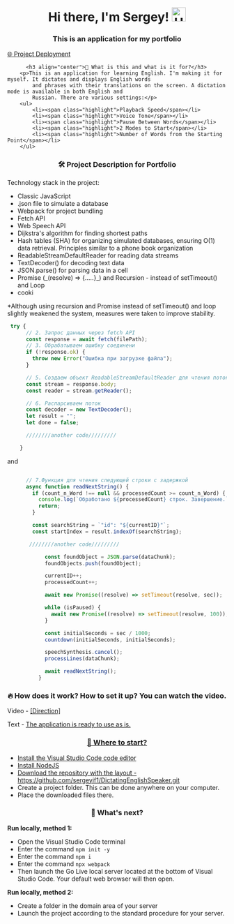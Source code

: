 <h1 align="center">Hi there, I'm Sergey!
            <img src="https://github.com/blackcater/blackcater/raw/main/images/Hi.gif" height="32" alt="Hi" />
        </h1>
<h3 align="center">This is an application for my portfolio</h3> 

[🌐 Project Deployment](https://dictating-english-speaker.vercel.app/)

          <h3 align="center">👀 What is this and what is it for?</h3>
        <p>This is an application for learning English. I'm making it for myself. It dictates and displays English words
            and phrases with their translations on the screen. A dictation mode is available in both English and
            Russian. There are various settings:</p>
        <ul>
            <li><span class="highlight">Playback Speed</span></li>
            <li><span class="highlight">Voice Tone</span></li>
            <li><span class="highlight">Pause Between Words</span></li>
            <li><span class="highlight">2 Modes to Start</span></li>
            <li><span class="highlight">Number of Words from the Starting Point</span></li>
        </ul>
<h3 align="center">🛠 Project Description for Portfolio</h3>
<p>Technology stack in the project:</p>
<ul>
    <li>Classic JavaScript</li>
    <li>.json file to simulate a database</li>
    <li>Webpack for project bundling</li>
    <li>Fetch API</li>
    <li>Web Speech API</li>
    <li>Dijkstra's algorithm for finding shortest paths</li>
    <li>Hash tables (SHA) for organizing simulated databases, ensuring O(1) data retrieval. Principles similar to a phone book organization</li>
    <li>ReadableStreamDefaultReader for reading data streams</li>
    <li>TextDecoder() for decoding text data</li>
    <li>JSON.parse() for parsing data in a cell</li>
    <li>Promise (_(resolve) => {.....}_) and Recursion - instead of setTimeout() and Loop</li>
    <li>cooki</li>
</ul>
<p>*Although using recursion and Promise instead of setTimeout() and loop slightly weakened the system, measures were taken to improve stability.</p>


```JavaScript
 try {
      // 2. Запрос данных через fetch API
      const response = await fetch(filePath);
      // 3. Обрабатываем ошибку соединени
      if (!response.ok) {
        throw new Error("Ошибка при загрузке файла");
      }

      // 5. Создаем объект ReadableStreamDefaultReader для чтения потока
      const stream = response.body;
      const reader = stream.getReader();

      // 6. Распарсиваем поток
      const decoder = new TextDecoder();
      let result = "";
      let done = false;

      ////////another code/////////

    }

```

and

```JavaScript

      // 7.Функция для чтения следующей строки с задержкой
      async function readNextString() {
        if (count_n_Word !== null && processedCount >= count_n_Word) {
          console.log(`Обработано ${processedCount} строк. Завершение.`);
          return;
        }

        const searchString = `"id": "${currentID}"`;
        const startIndex = result.indexOf(searchString);

       ////////another code/////////

            const foundObject = JSON.parse(dataChunk);
            foundObjects.push(foundObject);

            currentID++;
            processedCount++;

            await new Promise((resolve) => setTimeout(resolve, sec));

            while (isPaused) {
              await new Promise((resolve) => setTimeout(resolve, 100));
            }

            const initialSeconds = sec / 1000;
            countdown(initialSeconds, initialSeconds);

            speechSynthesis.cancel();
            processLines(dataChunk);

            await readNextString();
          }

```

<h3 align="center">🔥 How does it work? How to set it up? You can watch the video.</h3>
        <p>Video - <a href="pic/direction.png" class="#">[Direction]</a></p>
        <p>Text - <a href="pic/direction - Text.png" 
        <p>The application is ready to use as is.</p>
        <h3 align="center">👀 Where to start?</h3>
        <ul>
            <li>Install the Visual Studio Code code editor</li>
            <li>Install NodeJS</li>
            <li>Download the repository with the layout - <a
                    href="https://github.com/sergeyif1/DictatingEnglishSpeaker.git"
                    class="link">https://github.com/sergeyif1/DictatingEnglishSpeaker.git</a></li>
            <li>Create a project folder. This can be done anywhere on your computer.</li>
            <li>Place the downloaded files there.</li>
        </ul>
<h3 align="center">👀 What's next?</h3>
        <p><strong>Run locally, method 1:</strong></p>
        <ul>
            <li>Open the Visual Studio Code terminal</li>
            <li>Enter the command <code>npm init -y</code></li>
            <li>Enter the command <code>npm i</code></li>
            <li>Enter the command <code>npx webpack</code></li>
            <li>Then launch the Go Live local server located at the bottom of Visual Studio Code. Your default web
                browser will then open.</li>
        </ul>
<p><strong>Run locally, method 2:</strong></p>
        <ul>
            <li>Create a folder in the domain area of your server</li>
            <li>Launch the project according to the standard procedure for your server.</li>
        </ul>
        
